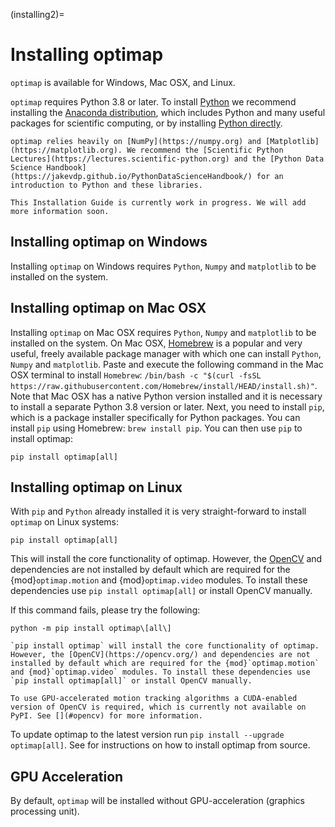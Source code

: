 (installing2)=
# Installing optimap

`optimap` is available for Windows, Mac OSX, and Linux.

`optimap` requires Python 3.8 or later. To install [Python](https://en.wikipedia.org/wiki/Python_programming_language) we recommend installing the [Anaconda distribution](https://www.anaconda.com/distribution/), which includes Python and many useful packages for scientific computing, or by installing [Python directly](https://code.visualstudio.com/docs/python/python-tutorial#_install-a-python-interpreter).

```{tip}
optimap relies heavily on [NumPy](https://numpy.org) and [Matplotlib](https://matplotlib.org). We recommend the [Scientific Python Lectures](https://lectures.scientific-python.org) and the [Python Data Science Handbook](https://jakevdp.github.io/PythonDataScienceHandbook/) for an introduction to Python and these libraries.
```

```{warning}
This Installation Guide is currently work in progress. We will add more information soon.
```

## Installing optimap on Windows

Installing `optimap` on Windows requires `Python`, `Numpy` and `matplotlib` to be installed on the system.

## Installing optimap on Mac OSX

Installing `optimap` on Mac OSX requires `Python`, `Numpy` and `matplotlib` to be installed on the system. On Mac OSX, [Homebrew](https://brew.sh/) is a popular and very useful, freely available package manager with which one can install `Python`, `Numpy` and `matplotlib`. Paste and execute the following command in the Mac OSX terminal to install `Homebrew`: `/bin/bash -c "$(curl -fsSL https://raw.githubusercontent.com/Homebrew/install/HEAD/install.sh)"`. Note that Mac OSX has a native Python version installed and it is necessary to install a separate Python 3.8 version or later. Next, you need to install `pip`, which is a package installer specifically for Python packages. You can install `pip` using Homebrew: `brew install pip`. You can then use `pip` to install optimap:

```{code-block} bash
pip install optimap[all]
```

## Installing optimap on Linux

With `pip` and `Python` already installed it is very straight-forward to install `optimap` on Linux systems:

```{code-block} bash
pip install optimap[all]
```

This will install the core functionality of optimap. However, the [OpenCV](https://opencv.org/) and dependencies are not installed by default which are required for the {mod}`optimap.motion` and {mod}`optimap.video` modules. To install these dependencies use `pip install optimap[all]` or install OpenCV manually.

If this command fails, please try the following:

```{code-block} bash
python -m pip install optimap\[all\]
```

```{note}
`pip install optimap` will install the core functionality of optimap. However, the [OpenCV](https://opencv.org/) and dependencies are not installed by default which are required for the {mod}`optimap.motion` and {mod}`optimap.video` modules. To install these dependencies use `pip install optimap[all]` or install OpenCV manually.

To use GPU-accelerated motion tracking algorithms a CUDA-enabled version of OpenCV is required, which is currently not available on PyPI. See [](#opencv) for more information.
```

To update optimap to the latest version run `pip install --upgrade optimap[all]`. See [](#contributing) for instructions on how to install optimap from source.

## GPU Acceleration

By default, `optimap` will be installed without GPU-acceleration (graphics processing unit).

